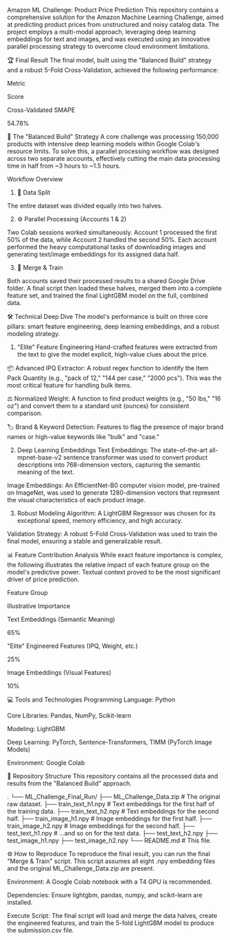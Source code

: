 Amazon ML Challenge: Product Price Prediction
This repository contains a comprehensive solution for the Amazon Machine Learning Challenge, aimed at predicting product prices from unstructured and noisy catalog data. The project employs a multi-modal approach, leveraging deep learning embeddings for text and images, and was executed using an innovative parallel processing strategy to overcome cloud environment limitations.

🏆 Final Result
The final model, built using the "Balanced Build" strategy and a robust 5-Fold Cross-Validation, achieved the following performance:

Metric

Score

Cross-Validated SMAPE

54.78%

🚀 The "Balanced Build" Strategy
A core challenge was processing 150,000 products with intensive deep learning models within Google Colab's resource limits. To solve this, a parallel processing workflow was designed across two separate accounts, effectively cutting the main data processing time in half from ~3 hours to ~1.5 hours.

Workflow Overview
1. 📂 Data Split

The entire dataset was divided equally into two halves.

2. ⚙️ Parallel Processing (Accounts 1 & 2)

Two Colab sessions worked simultaneously. Account 1 processed the first 50% of the data, while Account 2 handled the second 50%. Each account performed the heavy computational tasks of downloading images and generating text/image embeddings for its assigned data half.

3. 🔗 Merge & Train

Both accounts saved their processed results to a shared Google Drive folder. A final script then loaded these halves, merged them into a complete feature set, and trained the final LightGBM model on the full, combined data.

🛠️ Technical Deep Dive
The model's performance is built on three core pillars: smart feature engineering, deep learning embeddings, and a robust modeling strategy.

1. "Elite" Feature Engineering
Hand-crafted features were extracted from the text to give the model explicit, high-value clues about the price.

📦 Advanced IPQ Extractor: A robust regex function to identify the Item Pack Quantity (e.g., "pack of 12," "144 per case," "2000 pcs"). This was the most critical feature for handling bulk items.

⚖️ Normalized Weight: A function to find product weights (e.g., "50 lbs," "16 oz") and convert them to a standard unit (ounces) for consistent comparison.

🏷️ Brand & Keyword Detection: Features to flag the presence of major brand names or high-value keywords like "bulk" and "case."

2. Deep Learning Embeddings
Text Embeddings: The state-of-the-art all-mpnet-base-v2 sentence transformer was used to convert product descriptions into 768-dimension vectors, capturing the semantic meaning of the text.

Image Embeddings: An EfficientNet-B0 computer vision model, pre-trained on ImageNet, was used to generate 1280-dimension vectors that represent the visual characteristics of each product image.

3. Robust Modeling
Algorithm: A LightGBM Regressor was chosen for its exceptional speed, memory efficiency, and high accuracy.

Validation Strategy: A robust 5-Fold Cross-Validation was used to train the final model, ensuring a stable and generalizable result.

📊 Feature Contribution Analysis
While exact feature importance is complex, the following illustrates the relative impact of each feature group on the model's predictive power. Textual context proved to be the most significant driver of price prediction.

Feature Group

Illustrative Importance

Text Embeddings (Semantic Meaning)

65%

"Elite" Engineered Features (IPQ, Weight, etc.)

25%

Image Embeddings (Visual Features)

10%

💻 Tools and Technologies
Programming Language: Python

Core Libraries: Pandas, NumPy, Scikit-learn

Modeling: LightGBM

Deep Learning: PyTorch, Sentence-Transformers, TIMM (PyTorch Image Models)

Environment: Google Colab

📂 Repository Structure
This repository contains all the processed data and results from the "Balanced Build" approach.

.
└── ML_Challenge_Final_Run/
    ├── ML_Challenge_Data.zip       # The original raw dataset.
    ├── train_text_h1.npy           # Text embeddings for the first half of the training data.
    ├── train_text_h2.npy           # Text embeddings for the second half.
    ├── train_image_h1.npy          # Image embeddings for the first half.
    ├── train_image_h2.npy          # Image embeddings for the second half.
    ├── test_text_h1.npy            # ...and so on for the test data.
    ├── test_text_h2.npy
    ├── test_image_h1.npy
    ├── test_image_h2.npy
    └── README.md                   # This file.

⚙️ How to Reproduce
To reproduce the final result, you can run the final "Merge & Train" script. This script assumes all eight .npy embedding files and the original ML_Challenge_Data.zip are present.

Environment: A Google Colab notebook with a T4 GPU is recommended.

Dependencies: Ensure lightgbm, pandas, numpy, and scikit-learn are installed.

Execute Script: The final script will load and merge the data halves, create the engineered features, and train the 5-fold LightGBM model to produce the submission.csv file.
